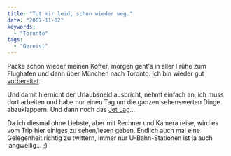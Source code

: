 ```yaml
---
title: "Tut mir leid, schon wieder weg…"
date: "2007-11-02"
keywords:
  - "Toronto"
tags:
  - "Gereist"
---
```


Packe schon wieder meinen Koffer, morgen geht's in aller Frühe zum Flughafen und dann über München nach Toronto. Ich bin wieder gut [vorbereitet](http://maps.google.de/maps/ms?ie=UTF8&hl=de&msa=0&msid=116396724342504656136.00043deff4cf36273dee2&ll=43.661911,-79.390469&spn=0.068426,0.133553&z=13&om=1).

Und damit hiernicht der Urlaubsneid ausbricht, nehmt einfach an, ich muss dort arbeiten und habe nur einen Tag um die ganzen sehenswerten Dinge abzuklappern. Und dann noch das [Jet Lag](http://de.wikipedia.org/wiki/Jet_Lag)…

Da ich diesmal ohne Liebste, aber mit Rechner und Kamera reise, wird es vom Trip hier einiges zu sehen/lesen geben. Endlich auch mal eine Gelegenheit richtig zu twittern, immer nur U-Bahn-Stationen ist ja auch langweilig… ;)
